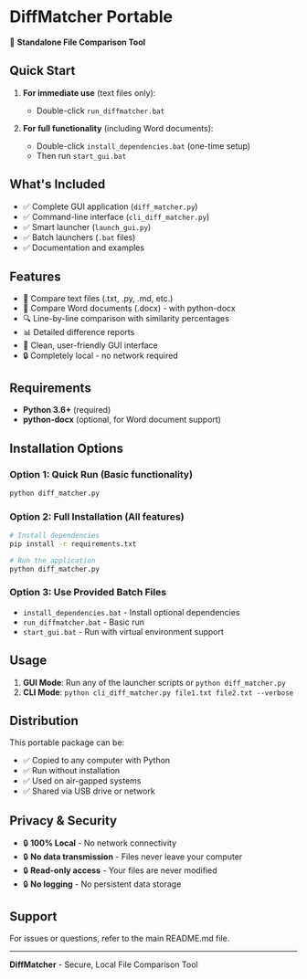 # DiffMatcher Portable
🚀 **Standalone File Comparison Tool**

## Quick Start
1. **For immediate use** (text files only):
   - Double-click `run_diffmatcher.bat`
   
2. **For full functionality** (including Word documents):
   - Double-click `install_dependencies.bat` (one-time setup)
   - Then run `start_gui.bat`

## What's Included
- ✅ Complete GUI application (`diff_matcher.py`)
- ✅ Command-line interface (`cli_diff_matcher.py`)
- ✅ Smart launcher (`launch_gui.py`)
- ✅ Batch launchers (`.bat` files)
- ✅ Documentation and examples

## Features
- 📄 Compare text files (.txt, .py, .md, etc.)
- 📄 Compare Word documents (.docx) - with python-docx
- 🔍 Line-by-line comparison with similarity percentages
- 📊 Detailed difference reports
- 🎯 Clean, user-friendly GUI interface
- 🔒 Completely local - no network required

## Requirements
- **Python 3.6+** (required)
- **python-docx** (optional, for Word document support)

## Installation Options

### Option 1: Quick Run (Basic functionality)
```bash
python diff_matcher.py
```

### Option 2: Full Installation (All features)
```bash
# Install dependencies
pip install -r requirements.txt

# Run the application
python diff_matcher.py
```

### Option 3: Use Provided Batch Files
- `install_dependencies.bat` - Install optional dependencies
- `run_diffmatcher.bat` - Basic run
- `start_gui.bat` - Run with virtual environment support

## Usage
1. **GUI Mode**: Run any of the launcher scripts or `python diff_matcher.py`
2. **CLI Mode**: `python cli_diff_matcher.py file1.txt file2.txt --verbose`

## Distribution
This portable package can be:
- ✅ Copied to any computer with Python
- ✅ Run without installation
- ✅ Used on air-gapped systems
- ✅ Shared via USB drive or network

## Privacy & Security
- 🔒 **100% Local** - No network connectivity
- 🔒 **No data transmission** - Files never leave your computer
- 🔒 **Read-only access** - Your files are never modified
- 🔒 **No logging** - No persistent data storage

## Support
For issues or questions, refer to the main README.md file.

---
**DiffMatcher** - Secure, Local File Comparison Tool
